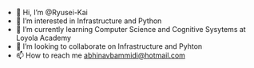 - 👋 Hi, I’m @Ryusei-Kai
- 👀 I’m interested in Infrastructure and Python
- 🌱 I’m currently learning Computer Science and Cognitive Sysytems at Loyola Academy
- 💞️ I’m looking to collaborate on Infrastructure and Pyhton
- 📫 How to reach me abhinavbammidi@hotmail.com

<!---
Ryusei-Kai/Ryusei-Kai is a ✨ special ✨ repository because its `README.md` (this file) appears on your GitHub profile.
You can click the Preview link to take a look at your changes.
--->
